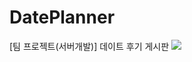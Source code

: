 # DatePlanner
[팀 프로젝트(서버개발)] 데이트 후기 게시판
<img src=http://image.autowini.com/IMG/DGN/200304/logo_autowini.png>
